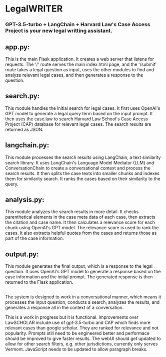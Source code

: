 # LegalWRITER
### GPT-3.5-turbo + LangChain + Harvard Law's Case Access Project is your new legal writting assistant.

## app.py: 

This is the main Flask application. It creates a web server that listens for requests. The '/' route serves the main index.html page, and the '/submit' route takes a legal question as input, uses the other modules to find and analyze relevant legal cases, and then generates a response to the question.

## search.py: 

This module handles the initial search for legal cases. It first uses OpenAI's GPT model to generate a legal query term based on the input prompt. It then uses the case.law to search Harvard Law School's Case Access Project (CAP) database for relevant legal cases. The search results are returned as JSON.

## langchain.py: 

This module processes the search results using LangChain, a text similarity search library. It uses LangChain's Language Model Mediator (LLM) and ConversationChain to create a conversational context and process the search results. It then splits the case texts into smaller chunks and indexes them for similarity search. It ranks the cases based on their similarity to the query.

## analysis.py: 

This module analyzes the search results in more detail. It checks parenthetical elements in the case meta data of each case, then extracts the citation and case name. It then calculates a relevance score for each chunk using OpenAI's GPT model. The relevance score is used to rank the cases. It also extracts helpful quotes from the cases and returns those as part of the case information.

## output.py: 

This module generates the final output, which is a response to the legal question. It uses OpenAI's GPT model to generate a response based on the case information and the initial prompt. The generated response is then returned to the Flask application.

## 

The system is designed to work in a conversational manner, which means it processes the input question, conducts a search, analyzes the results, and generates a response all in the context of a conversation.

This is a work in progress but it is functional.  Improvements over LawSCHOLAR include use of gpt-3.5-turbo and CAP which finds more relevant cases than google scholar.  They are ranked for relevance and not popularity.  Prompts still need to be engineered better and performace should be improved to give faster results. The webUI should get updated to allow for other search filters, e.g. other jurisdictions, currently only serves Vermont. JavaScript needs to be updated to allow paragraph breaks.
